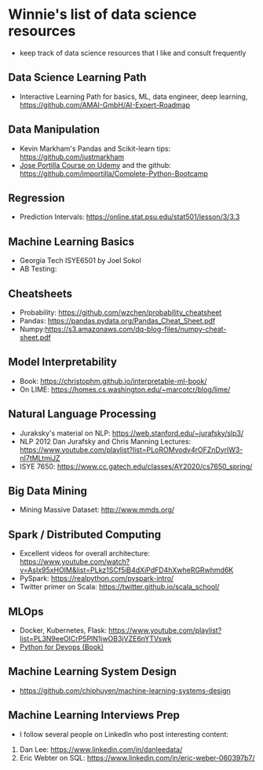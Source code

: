 # Winnie's list of data science resources
- keep track of data science resources that I like and consult frequently

## Data Science Learning Path
- Interactive Learning Path for basics, ML, data engineer, deep learning, https://github.com/AMAI-GmbH/AI-Expert-Roadmap

## Data Manipulation
- Kevin Markham's Pandas and Scikit-learn tips: https://github.com/justmarkham
- [Jose Portilla Course on Udemy](https://www.udemy.com/course/complete-python-bootcamp/) and the github: https://github.com/jmportilla/Complete-Python-Bootcamp

## Regression
- Prediction Intervals: https://online.stat.psu.edu/stat501/lesson/3/3.3

## Machine Learning Basics
- Georgia Tech ISYE6501 by Joel Sokol 
- AB Testing:

## Cheatsheets
- Probability: https://github.com/wzchen/probability_cheatsheet
- Pandas: https://pandas.pydata.org/Pandas_Cheat_Sheet.pdf
- Numpy:https://s3.amazonaws.com/dq-blog-files/numpy-cheat-sheet.pdf

## Model Interpretability
- Book: https://christophm.github.io/interpretable-ml-book/
- On LIME: https://homes.cs.washington.edu/~marcotcr/blog/lime/

## Natural Language Processing
- Juraksky's material on NLP: https://web.stanford.edu/~jurafsky/slp3/ 
- NLP 2012 Dan Jurafsky and Chris Manning Lectures: https://www.youtube.com/playlist?list=PLoROMvodv4rOFZnDyrlW3-nI7tMLtmiJZ
- ISYE 7650: https://www.cc.gatech.edu/classes/AY2020/cs7650_spring/

## Big Data Mining
- Mining Massive Dataset: http://www.mmds.org/

## Spark / Distributed Computing
- Excellent videos for overall architecture: https://www.youtube.com/watch?v=AsIx95xHOIM&list=PLkz1SCf5iB4dXiPdFD4hXwheRGRwhmd6K
- PySpark: https://realpython.com/pyspark-intro/
- Twitter primer on Scala: https://twitter.github.io/scala_school/

## MLOps
- Docker, Kubernetes, Flask: https://www.youtube.com/playlist?list=PL3N9eeOlCrP5PlN1jwOB3jVZE6nYTVswk
- [Python for Devops (Book)](https://www.oreilly.com/library/view/python-for-devops/9781492057680/)


## Machine Learning System Design
- https://github.com/chiphuyen/machine-learning-systems-design

## Machine Learning Interviews Prep
- I follow several people on LinkedIn who post interesting content:
1. Dan Lee: https://www.linkedin.com/in/danleedata/
2. Eric Webter on SQL: https://www.linkedin.com/in/eric-weber-060397b7/

